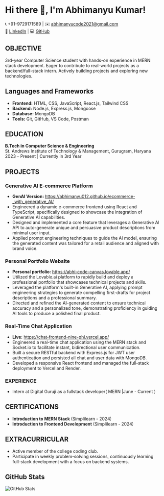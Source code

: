 # Hi there 👋, I'm Abhimanyu Kumar!

📞 +91-9729171589  |  ✉️ abhimanyucode2021@gmail.com  
🔗 [LinkedIn](https://linkedin.com/in/avymanyu0012)  |  💻 [GitHub](https://github.com/Abhimanyu012)

## OBJECTIVE
3rd-year Computer Science student with hands-on experience in MERN stack development. Eager to contribute to real-world projects as a backend/full-stack intern. Actively building projects and exploring new technologies.

## Languages and Frameworks 
- **Frontend:** HTML, CSS, JavaScript, React.js, Tailwind CSS  
- **Backend:** Node.js, Express.js, Mongoose  
- **Database:** MongoDB  
- **Tools:** Git, GitHub, VS Code, Postman  

## EDUCATION
**B.Tech in Computer Science & Engineering**  
St. Andrews Institute of Technology & Management, Gurugram, Haryana  
2023 – Present | Currently in 3rd Year

## PROJECTS

### Generative AI E-commerce Platform
- **GenAI Version:** https://abhimanyu012.github.io/ecommerce-_with_generative_AI/
- Engineered a dynamic e-commerce frontend using React and TypeScript, specifically designed to showcase the integration of Generative AI capabilities.
- Designed and implemented a core feature that leverages a Generative AI API to auto-generate unique and persuasive product descriptions from minimal user input.
- Applied prompt engineering techniques to guide the AI model, ensuring the generated content was tailored for a retail audience and aligned with brand voice.

### Personal Portfolio Website
- **Personal portfolio:** https://abhi-code-canvas.lovable.app/
- Utilized the Lovable.ai platform to rapidly build and deploy a professional portfolio that showcases technical projects and skills.
- Leveraged the platform's built-in Generative AI, applying prompt engineering strategies to generate compelling first-drafts for project descriptions and a professional summary.
- Directed and refined the AI-generated content to ensure technical accuracy and a personalized tone, demonstrating proficiency in guiding AI tools to produce a polished final product.

### Real-Time Chat Application
- **Live:** https://chat-frontend-nine-phi.vercel.app/
- Engineered a real-time chat application using the MERN stack and Socket.io to facilitate instant, bidirectional user communication.
- Built a secure RESTful backend with Express.js for JWT user authentication and persisted all chat and user data with MongoDB.
- Developed a responsive React frontend and managed the full-stack deployment to Vercel and Render.
  
### EXPERIENCE
- Intern at Digital Guruji as a fullstack developer( MERN |June - Current )

## CERTIFICATIONS
- **Introduction to MERN Stack** (Simplilearn - 2024)  
- **Introduction to Frontend Development** (Simplilearn - 2024)  


## EXTRACURRICULAR
- Active member of the college coding club.  
- Participate in weekly problem-solving sessions, continuously learning full-stack development with a focus on backend systems.

## GitHub Stats
![GitHub Stats](https://github-readme-stats.vercel.app/api?username=Abhimanyu012&show_icons=true&theme=radical)
